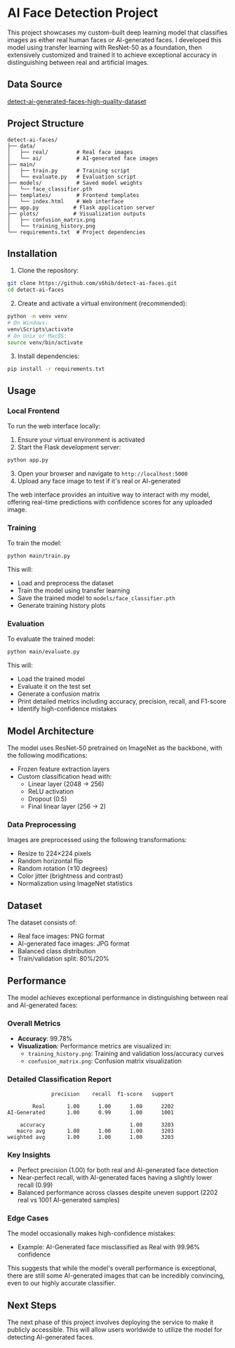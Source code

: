 # AI Face Detection Project

This project showcases my custom-built deep learning model that classifies images as either real human faces or AI-generated faces. I developed this model using transfer learning with ResNet-50 as a foundation, then extensively customized and trained it to achieve exceptional accuracy in distinguishing between real and artificial images.

## Data Source

[detect-ai-generated-faces-high-quality-dataset](https://www.kaggle.com/datasets/shahzaibshazoo/detect-ai-generated-faces-high-quality-dataset)

## Project Structure

```
detect-ai-faces/
├── data/
│   ├── real/         # Real face images
│   └── ai/           # AI-generated face images
├── main/
│   ├── train.py      # Training script
│   └── evaluate.py   # Evaluation script
├── models/           # Saved model weights
│   └── face_classifier.pth
├── templates/        # Frontend templates
│   └── index.html    # Web interface
├── app.py           # Flask application server
├── plots/           # Visualization outputs
│   ├── confusion_matrix.png
│   └── training_history.png
└── requirements.txt  # Project dependencies
```

## Installation

1. Clone the repository:
```bash
git clone https://github.com/s6hib/detect-ai-faces.git
cd detect-ai-faces
```

2. Create and activate a virtual environment (recommended):
```bash
python -m venv venv
# On Windows:
venv\Scripts\activate
# On Unix or MacOS:
source venv/bin/activate
```

3. Install dependencies:
```bash
pip install -r requirements.txt
```

## Usage

### Local Frontend

To run the web interface locally:

1. Ensure your virtual environment is activated
2. Start the Flask development server:
```bash
python app.py
```
3. Open your browser and navigate to `http://localhost:5000`
4. Upload any face image to test if it's real or AI-generated

The web interface provides an intuitive way to interact with my model, offering real-time predictions with confidence scores for any uploaded image.

### Training

To train the model:

```bash
python main/train.py
```

This will:
- Load and preprocess the dataset
- Train the model using transfer learning
- Save the trained model to `models/face_classifier.pth`
- Generate training history plots

### Evaluation

To evaluate the trained model:

```bash
python main/evaluate.py
```

This will:
- Load the trained model
- Evaluate it on the test set
- Generate a confusion matrix
- Print detailed metrics including accuracy, precision, recall, and F1-score
- Identify high-confidence mistakes

## Model Architecture

The model uses ResNet-50 pretrained on ImageNet as the backbone, with the following modifications:
- Frozen feature extraction layers
- Custom classification head with:
  - Linear layer (2048 → 256)
  - ReLU activation
  - Dropout (0.5)
  - Final linear layer (256 → 2)

### Data Preprocessing

Images are preprocessed using the following transformations:
- Resize to 224×224 pixels
- Random horizontal flip
- Random rotation (±10 degrees)
- Color jitter (brightness and contrast)
- Normalization using ImageNet statistics

## Dataset

The dataset consists of:
- Real face images: PNG format
- AI-generated face images: JPG format
- Balanced class distribution
- Train/validation split: 80%/20%

## Performance

The model achieves exceptional performance in distinguishing between real and AI-generated faces:

### Overall Metrics
- **Accuracy**: 99.78%
- **Visualization**: Performance metrics are visualized in:
  - `training_history.png`: Training and validation loss/accuracy curves
  - `confusion_matrix.png`: Confusion matrix visualization

### Detailed Classification Report
```
              precision    recall  f1-score   support

        Real       1.00      1.00      1.00      2202
AI-Generated       1.00      0.99      1.00      1001

    accuracy                           1.00      3203
   macro avg       1.00      1.00      1.00      3203
weighted avg       1.00      1.00      1.00      3203
```

### Key Insights
- Perfect precision (1.00) for both real and AI-generated face detection
- Near-perfect recall, with AI-generated faces having a slightly lower recall (0.99)
- Balanced performance across classes despite uneven support (2202 real vs 1001 AI-generated samples)

### Edge Cases
The model occasionally makes high-confidence mistakes:
- Example: AI-Generated face misclassified as Real with 99.96% confidence

This suggests that while the model's overall performance is exceptional, there are still some AI-generated images that can be incredibly convincing, even to our highly accurate classifier.

## Next Steps

The next phase of this project involves deploying the service to make it publicly accessible. This will allow users worldwide to utilize the model for detecting AI-generated faces.

